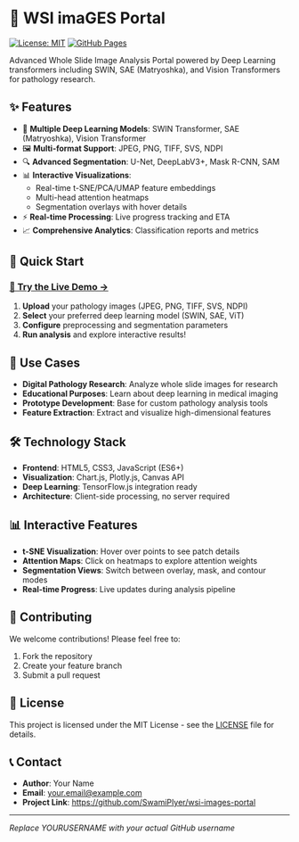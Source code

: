 # 🔬 WSI imaGES Portal

[![License: MIT](https://img.shields.io/badge/License-MIT-yellow.svg)](https://opensource.org/licenses/MIT)
[![GitHub Pages](https://img.shields.io/badge/GitHub-Pages-brightgreen.svg)](https://YOURUSERNAME.github.io/wsi-images-portal/)

Advanced Whole Slide Image Analysis Portal powered by Deep Learning transformers including SWIN, SAE (Matryoshka), and Vision Transformers for pathology research.

## ✨ Features

- 🤖 **Multiple Deep Learning Models**: SWIN Transformer, SAE (Matryoshka), Vision Transformer
- 🖼️ **Multi-format Support**: JPEG, PNG, TIFF, SVS, NDPI
- 🔍 **Advanced Segmentation**: U-Net, DeepLabV3+, Mask R-CNN, SAM
- 📊 **Interactive Visualizations**: 
  - Real-time t-SNE/PCA/UMAP feature embeddings
  - Multi-head attention heatmaps
  - Segmentation overlays with hover details
- ⚡ **Real-time Processing**: Live progress tracking and ETA
- 📈 **Comprehensive Analytics**: Classification reports and metrics

## 🚀 Quick Start

### [🌟 Try the Live Demo →](https://YOURUSERNAME.github.io/wsi-images-portal/)

1. **Upload** your pathology images (JPEG, PNG, TIFF, SVS, NDPI)
2. **Select** your preferred deep learning model (SWIN, SAE, ViT)
3. **Configure** preprocessing and segmentation parameters
4. **Run analysis** and explore interactive results!

## 🎯 Use Cases

- **Digital Pathology Research**: Analyze whole slide images for research
- **Educational Purposes**: Learn about deep learning in medical imaging
- **Prototype Development**: Base for custom pathology analysis tools
- **Feature Extraction**: Extract and visualize high-dimensional features

## 🛠️ Technology Stack

- **Frontend**: HTML5, CSS3, JavaScript (ES6+)
- **Visualization**: Chart.js, Plotly.js, Canvas API
- **Deep Learning**: TensorFlow.js integration ready
- **Architecture**: Client-side processing, no server required

## 📊 Interactive Features

- **t-SNE Visualization**: Hover over points to see patch details
- **Attention Maps**: Click on heatmaps to explore attention weights
- **Segmentation Views**: Switch between overlay, mask, and contour modes
- **Real-time Progress**: Live updates during analysis pipeline

## 🤝 Contributing

We welcome contributions! Please feel free to:
1. Fork the repository
2. Create your feature branch
3. Submit a pull request

## 📄 License

This project is licensed under the MIT License - see the [LICENSE](LICENSE) file for details.

## 📞 Contact

- **Author**: Your Name
- **Email**: your.email@example.com
- **Project Link**: https://github.com/SwamiPIyer/wsi-images-portal

---

*Replace YOURUSERNAME with your actual GitHub username*
